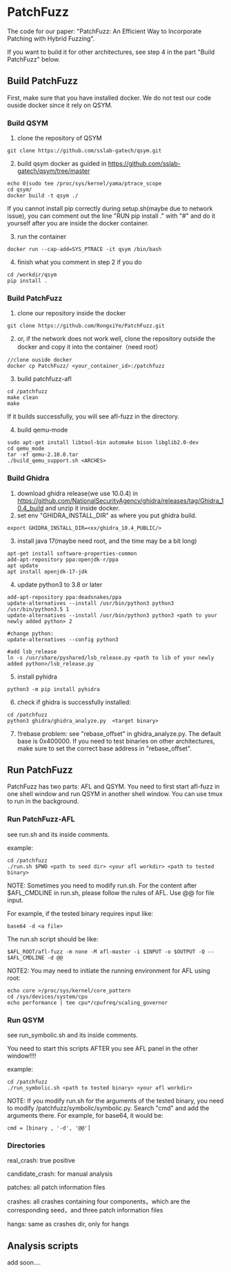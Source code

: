# PatchFuzz
The code for our paper: "PatchFuzz: An Efficient Way to Incorporate Patching with Hybrid Fuzzing".

If you want to build it for other architectures, see step 4 in the part "Build PatchFuzz" below. 



## Build PatchFuzz

First, make sure that you have installed docker. We do not test our code ouside docker since it rely on QSYM.



### Build QSYM

1. clone the repository of QSYM

```
git clone https://github.com/sslab-gatech/qsym.git
```

2. build qsym docker as guided in https://github.com/sslab-gatech/qsym/tree/master

```
echo 0|sudo tee /proc/sys/kernel/yama/ptrace_scope
cd qsym/
docker build -t qsym ./
```

If you cannot install pip correctly during setup.sh(maybe due to network issue), you can comment out the line "RUN pip install ." with "#" and do it yourself after you are inside the docker container.

3. run the container

```
docker run --cap-add=SYS_PTRACE -it qsym /bin/bash
```

4. finish what you comment in step 2 if you do

```
cd /workdir/qsym
pip install .
```



### Build PatchFuzz

1. clone our repository inside the docker

```
git clone https://github.com/RongxiYe/PatchFuzz.git
```

2. or, if the network does not work well, clone the repository outside the docker and copy it into the container（need root）

```
//clone ouside docker
docker cp PatchFuzz/ <your_container_id>:/patchfuzz
```

3. build patchfuzz-afl

```
cd /patchfuzz
make clean
make
```

If it builds successfully, you will see afl-fuzz in the directory.

4. build qemu-mode

```
sudo apt-get install libtool-bin automake bison libglib2.0-dev
cd qemu_mode
tar -xf qemu-2.10.0.tar 
./build_qemu_support.sh <ARCHES>
```



### Build Ghidra

1. download ghidra release(we use 10.0.4) in https://github.com/NationalSecurityAgency/ghidra/releases/tag/Ghidra_10.4_build  and unzip it inside docker.
2. set env "GHIDRA_INSTALL_DIR" as where you put ghidra build.

```
export GHIDRA_INSTALL_DIR=<xx/ghidra_10.4_PUBLIC/>
```

3. install java 17(maybe need root, and the time may be a bit long)

```
apt-get install software-properties-common
add-apt-repository ppa:openjdk-r/ppa
apt update
apt install openjdk-17-jdk
```

4. update python3 to 3.8 or later

```
add-apt-repository ppa:deadsnakes/ppa
update-alternatives --install /usr/bin/python3 python3 /usr/bin/python3.5 1
update-alternatives --install /usr/bin/python3 python3 <path to your newly added python> 2

#change python:
update-alternatives --config python3

#add lsb_release
ln -s /usr/share/pyshared/lsb_release.py <path to lib of your newly added python>/lsb_release.py
```

5. install pyhidra

```
python3 -m pip install pyhidra
```

6. check if ghidra is successfully installed:

```
cd /patchfuzz
python3 ghidra/ghidra_analyze.py  <target binary>
```

7. !!rebase problem: see "rebase_offset" in ghidra_analyze.py. The default base is 0x400000. If you need to test binaries on other architectures, make sure to set the correct base address in "rebase_offset".



## Run PatchFuzz

PatchFuzz has two parts: AFL and QSYM. You need to first start afl-fuzz in one shell window and run QSYM in another shell window. You can use tmux to run in the background.

### Run PatchFuzz-AFL

see run.sh and its inside comments.

example:

```
cd /patchfuzz
./run.sh $PWD <path to seed dir> <your afl workdir> <path to tested binary>
```

NOTE: Sometimes you need to modify run.sh. For the content after $AFL_CMDLINE in run.sh, please follow the rules of AFL. Use @@ for file input.

For example, if the tested binary requires input like:

```
base64 -d <a file>
```

The run.sh script should be like:

```
$AFL_ROOT/afl-fuzz -m none -M afl-master -i $INPUT -o $OUTPUT -Q -- $AFL_CMDLINE -d @@
```

NOTE2: You may need to initiate the running environment for AFL using root:

```
echo core >/proc/sys/kernel/core_pattern
cd /sys/devices/system/cpu
echo performance | tee cpu*/cpufreq/scaling_governor
```







### Run QSYM

see run_symbolic.sh and its inside comments.

You need to start this scripts AFTER you see AFL panel in the other window!!!!

example:

```
cd /patchfuzz
./run_symbolic.sh <path to tested binary> <your afl workdir>
```

NOTE: If you modify run.sh for the arguments of the tested binary, you need to modify /patchfuzz/symbolic/symbolic.py. Search "cmd" and add the arguments there. For example, for base64, it would be:

```
cmd = [binary , '-d', '@@']
```



### Directories

real_crash: true positive

candidate_crash: for manual analysis

patches: all patch information files

crashes: all crashes containing four components，which are the corresponding seed，and three patch information files

hangs: same as crashes dir, only for hangs



## Analysis scripts

add soon....
